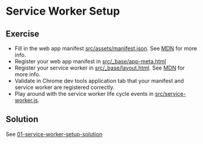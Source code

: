 # Service Worker Setup

## Exercise

- Fill in the web app manifest [src/assets/manifest.json](src/assets/manifest.json). See [MDN](https://developer.mozilla.org/en-US/docs/Web/Manifest) for more info.
- Register your web app manifest in [src/_base/app-meta.html](src/_base/app-meta.html)
- Register your service worker in [src/_base/layout.html](src/_base/layout.html). See [MDN](https://developer.mozilla.org/en-US/docs/Web/API/ServiceWorkerContainer/register) for more info.
- Validate in Chrome dev tools application tab that your manifest and service worker are registered correctly.
- Play around with the service worker life cycle events in [src/service-worker.js](src/service-worker.js).

## Solution

See [01-service-worker-setup-solution](https://github.com/voorhoede/pwa-masterclass-24-01-2019/tree/01-service-worker-setup-solution)
